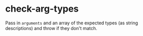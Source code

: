 # check-arg-types
Pass in `arguments` and an array of the expected types (as string descriptions) and throw if they don't match.

